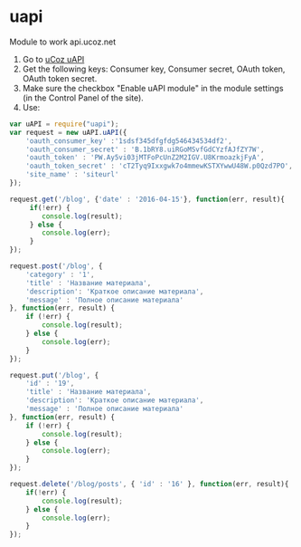 # uapi
Module to work api.ucoz.net

1. Go to [uCoz uAPI](http://api.ucoz.net/ru/)
2. Get the following keys: Consumer key, Consumer secret, OAuth token, OAuth token secret.
3. Make sure the checkbox "Enable uAPI module" in the module settings (in the Control Panel of the site).
3. Use:
```javascript
var uAPI = require("uapi");
var request = new uAPI.uAPI({
    'oauth_consumer_key' :'1sdsf345dfgfdg546434534df2',
    'oauth_consumer_secret' : 'B.1bRY8.uiRGoMSvfGdCYzfAJfZY7W',
    'oauth_token' : 'PW.Ay5vi03jMTFoPcUnZ2M2IGV.U8KrmoazkjFyA',
    'oauth_token_secret' : 'cT2Tyq9Ixxgwk7o4mmewKSTXYwwU48W.p0Qzd7PO',
    'site_name' : 'siteurl'
});

request.get('/blog', {'date' : '2016-04-15'}, function(err, result){
     if(!err) {
        console.log(result);
     } else {
        console.log(err);
     }
});

request.post('/blog', {
    'category' : '1',
    'title' : 'Название материала',
    'description': 'Краткое описание материала',
    'message' : 'Полное описание материала'
}, function(err, result) {
    if (!err) {
        console.log(result);
    } else {
        console.log(err);
    }
});

request.put('/blog', {
    'id' : '19',
    'title' : 'Название материала',
    'description': 'Краткое описание материала',
    'message' : 'Полное описание материала'
}, function(err, result) {
    if (!err) {
        console.log(result);
    } else {
        console.log(err);
    }
});

request.delete('/blog/posts', { 'id' : '16' }, function(err, result){
    if(!err) {
        console.log(result);
    } else {
        console.log(err);
    }
});

```